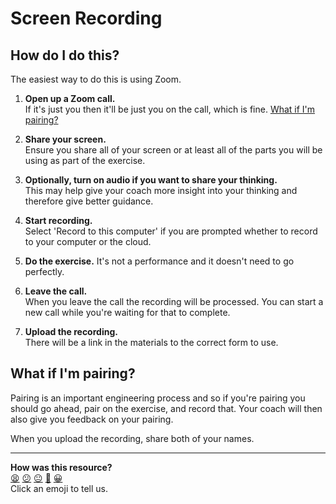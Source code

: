 # Screen Recording

## How do I do this?

The easiest way to do this is using Zoom.

1. **Open up a Zoom call.**  
   If it's just you then it'll be just you on the call, which is fine. [What if
   I'm pairing?](#what-if-im-pairing)

2. **Share your screen.**  
   Ensure you share all of your screen or at least all of the parts you will be
   using as part of the exercise.

3. **Optionally, turn on audio if you want to share your thinking.**  
   This may help give your coach more insight into your thinking and therefore
   give better guidance.

4. **Start recording.**  
   Select 'Record to this computer' if you are prompted whether to record to
   your computer or the cloud.

5. **Do the exercise.**
   It's not a performance and it doesn't need to go perfectly.

6. **Leave the call.**  
   When you leave the call the recording will be processed. You can start a new
   call while you're waiting for that to complete.

7. **Upload the recording.**  
   There will be a link in the materials to the correct form to use.

## What if I'm pairing?

Pairing is an important engineering process and so if you're pairing you should
go ahead, pair on the exercise, and record that. Your coach will then also give
you feedback on your pairing.

When you upload the recording, share both of your names.



<!-- BEGIN GENERATED SECTION DO NOT EDIT -->

---

**How was this resource?**  
[😫](https://airtable.com/shrUJ3t7KLMqVRFKR?prefill_Repository=makersacademy%2Fgolden-square-in-python&prefill_File=pills%2Fscreen_recording.md&prefill_Sentiment=😫) [😕](https://airtable.com/shrUJ3t7KLMqVRFKR?prefill_Repository=makersacademy%2Fgolden-square-in-python&prefill_File=pills%2Fscreen_recording.md&prefill_Sentiment=😕) [😐](https://airtable.com/shrUJ3t7KLMqVRFKR?prefill_Repository=makersacademy%2Fgolden-square-in-python&prefill_File=pills%2Fscreen_recording.md&prefill_Sentiment=😐) [🙂](https://airtable.com/shrUJ3t7KLMqVRFKR?prefill_Repository=makersacademy%2Fgolden-square-in-python&prefill_File=pills%2Fscreen_recording.md&prefill_Sentiment=🙂) [😀](https://airtable.com/shrUJ3t7KLMqVRFKR?prefill_Repository=makersacademy%2Fgolden-square-in-python&prefill_File=pills%2Fscreen_recording.md&prefill_Sentiment=😀)  
Click an emoji to tell us.

<!-- END GENERATED SECTION DO NOT EDIT -->
